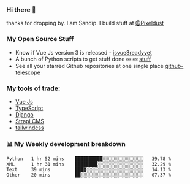 ### Hi there 👋

thanks for dropping by.
I am Sandip. I build stuff at [@Pixeldust](github.com/pixeldust-in/)

###  **My Open Source Stuff**

 - Know if Vue Js version 3 is released -  [isvue3readyyet](https://github.com/sandiprb/isvue3readyyet)
 - A bunch of Python scripts to get stuff done 💤 💤 [stuff](https://github.com/sandiprb/stuff)
 - See all your starred Github repositories at one single place [github-telescope](https://github.com/sandiprb/github-telescope)



###  **My tools of trade:**
 - [Vue Js](https://github.com/vuejs/vue/)
 - [TypeScript](https://github.com/microsoft/TypeScript)
 - [Django](github.com/django/django)
 - [Strapi CMS](github.com/strapi/strapi)
 - [tailwindcss](https://github.com/tailwindlabs/tailwindcss)


###  📊 **My Weekly development breakdown**
<!--START_SECTION:waka-->

```text
Python   1 hr 52 mins    ██████████░░░░░░░░░░░░░░░   39.78 %
XML      1 hr 31 mins    ████████░░░░░░░░░░░░░░░░░   32.29 %
Text     39 mins         ███▓░░░░░░░░░░░░░░░░░░░░░   14.13 %
Other    20 mins         ██░░░░░░░░░░░░░░░░░░░░░░░   07.37 %
```

<!--END_SECTION:waka-->
